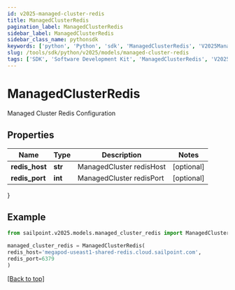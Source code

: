 ```yaml
---
id: v2025-managed-cluster-redis
title: ManagedClusterRedis
pagination_label: ManagedClusterRedis
sidebar_label: ManagedClusterRedis
sidebar_class_name: pythonsdk
keywords: ['python', 'Python', 'sdk', 'ManagedClusterRedis', 'V2025ManagedClusterRedis'] 
slug: /tools/sdk/python/v2025/models/managed-cluster-redis
tags: ['SDK', 'Software Development Kit', 'ManagedClusterRedis', 'V2025ManagedClusterRedis']
---
```


# ManagedClusterRedis

Managed Cluster Redis Configuration

## Properties

Name | Type | Description | Notes
------------ | ------------- | ------------- | -------------
**redis_host** | **str** | ManagedCluster redisHost | [optional] 
**redis_port** | **int** | ManagedCluster redisPort | [optional] 
}

## Example

```python
from sailpoint.v2025.models.managed_cluster_redis import ManagedClusterRedis

managed_cluster_redis = ManagedClusterRedis(
redis_host='megapod-useast1-shared-redis.cloud.sailpoint.com',
redis_port=6379
)

```
[[Back to top]](#) 

